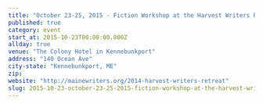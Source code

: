 ```yaml
---
title: "October 23-25, 2015 - Fiction Workshop at the Harvest Writers Retreat"
published: true
category: event
start_at: 2015-10-23T00:00:00.000Z
allday: true
venue: "The Colony Hotel in Kennebunkport"
address: "140 Ocean Ave"
city-state: "Kennebunkport, ME"
zip:
website: "http://mainewriters.org/2014-harvest-writers-retreat"
slug: 2015-10-23-october-23-25-2015-fiction-workshop-at-the-harvest-writers-retreat
---
```


